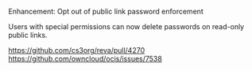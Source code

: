 Enhancement: Opt out of public link password enforcement

Users with special permissions can now delete passwords on read-only public links.

https://github.com/cs3org/reva/pull/4270
https://github.com/owncloud/ocis/issues/7538

